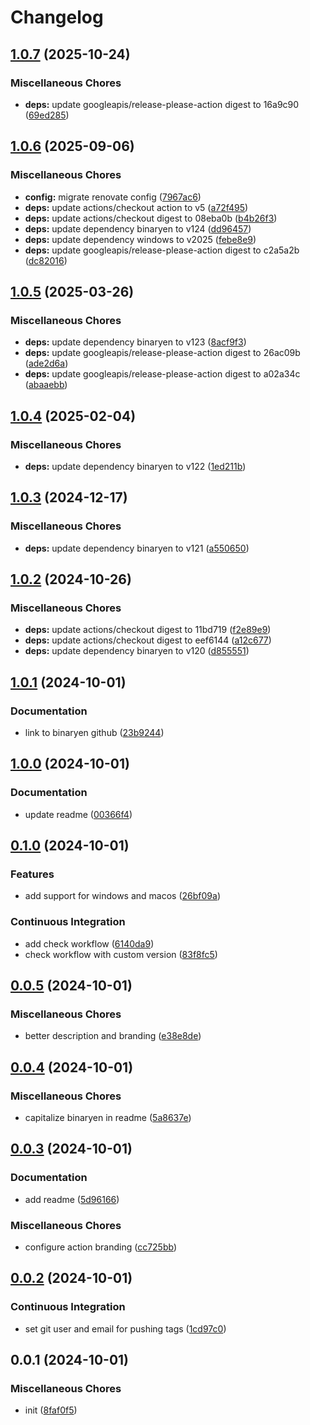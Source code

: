 # Changelog

## [1.0.7](https://github.com/phi-ag/setup-binaryen/compare/v1.0.6...v1.0.7) (2025-10-24)


### Miscellaneous Chores

* **deps:** update googleapis/release-please-action digest to 16a9c90 ([69ed285](https://github.com/phi-ag/setup-binaryen/commit/69ed285089b91c050be37f3d6c10d4127c0861a0))

## [1.0.6](https://github.com/phi-ag/setup-binaryen/compare/v1.0.5...v1.0.6) (2025-09-06)


### Miscellaneous Chores

* **config:** migrate renovate config ([7967ac6](https://github.com/phi-ag/setup-binaryen/commit/7967ac6dbd33ba46dac4cc865172a7998a4acb2b))
* **deps:** update actions/checkout action to v5 ([a72f495](https://github.com/phi-ag/setup-binaryen/commit/a72f4954dee1946c083a32423ba954a4950fc675))
* **deps:** update actions/checkout digest to 08eba0b ([b4b26f3](https://github.com/phi-ag/setup-binaryen/commit/b4b26f3550b336092fc24aa9f1c2f1d35598d432))
* **deps:** update dependency binaryen to v124 ([dd96457](https://github.com/phi-ag/setup-binaryen/commit/dd9645784fa30841029e97e561fcab75c4869fff))
* **deps:** update dependency windows to v2025 ([febe8e9](https://github.com/phi-ag/setup-binaryen/commit/febe8e9d21e5d0d1071f17bcbfdb2de08a45c8f5))
* **deps:** update googleapis/release-please-action digest to c2a5a2b ([dc82016](https://github.com/phi-ag/setup-binaryen/commit/dc820168a70b1715fc37d71c2c389df2f156195e))

## [1.0.5](https://github.com/phi-ag/setup-binaryen/compare/v1.0.4...v1.0.5) (2025-03-26)


### Miscellaneous Chores

* **deps:** update dependency binaryen to v123 ([8acf9f3](https://github.com/phi-ag/setup-binaryen/commit/8acf9f3e895b064f66eeea1748ab947e2dc862b0))
* **deps:** update googleapis/release-please-action digest to 26ac09b ([ade2d6a](https://github.com/phi-ag/setup-binaryen/commit/ade2d6a266cdb7e7c360a86c85fd52177edb546b))
* **deps:** update googleapis/release-please-action digest to a02a34c ([abaaebb](https://github.com/phi-ag/setup-binaryen/commit/abaaebbbd64238aecf2102eea3052afb190a153d))

## [1.0.4](https://github.com/phi-ag/setup-binaryen/compare/v1.0.3...v1.0.4) (2025-02-04)


### Miscellaneous Chores

* **deps:** update dependency binaryen to v122 ([1ed211b](https://github.com/phi-ag/setup-binaryen/commit/1ed211baca7693039dc6f69104e4aac3bbe562ec))

## [1.0.3](https://github.com/phi-ag/setup-binaryen/compare/v1.0.2...v1.0.3) (2024-12-17)


### Miscellaneous Chores

* **deps:** update dependency binaryen to v121 ([a550650](https://github.com/phi-ag/setup-binaryen/commit/a550650dccd5a7051a45528edaccc39d15dac07b))

## [1.0.2](https://github.com/phi-ag/setup-binaryen/compare/v1.0.1...v1.0.2) (2024-10-26)


### Miscellaneous Chores

* **deps:** update actions/checkout digest to 11bd719 ([f2e89e9](https://github.com/phi-ag/setup-binaryen/commit/f2e89e90d67e50ae7d1f04bcfca4852fde6fbc2d))
* **deps:** update actions/checkout digest to eef6144 ([a12c677](https://github.com/phi-ag/setup-binaryen/commit/a12c677c26f1a39f347d4857b5c5b4a3868c8e51))
* **deps:** update dependency binaryen to v120 ([d855551](https://github.com/phi-ag/setup-binaryen/commit/d855551ad32e65c190c93d5972fe2a681259d853))

## [1.0.1](https://github.com/phi-ag/setup-binaryen/compare/v1.0.0...v1.0.1) (2024-10-01)


### Documentation

* link to binaryen github ([23b9244](https://github.com/phi-ag/setup-binaryen/commit/23b92446e4a4e6c9a4061d8cc85fa00ef54328f3))

## [1.0.0](https://github.com/phi-ag/setup-binaryen/compare/v0.1.0...v1.0.0) (2024-10-01)


### Documentation

* update readme ([00366f4](https://github.com/phi-ag/setup-binaryen/commit/00366f49d172495139003f6bafd7c8e333a2cabf))

## [0.1.0](https://github.com/phi-ag/setup-binaryen/compare/v0.0.5...v0.1.0) (2024-10-01)


### Features

* add support for windows and macos ([26bf09a](https://github.com/phi-ag/setup-binaryen/commit/26bf09aea974e36e9d735b0830076e8a042f6738))


### Continuous Integration

* add check workflow ([6140da9](https://github.com/phi-ag/setup-binaryen/commit/6140da94dd1dac18457cc4a06ced98fd1e48704b))
* check workflow with custom version ([83f8fc5](https://github.com/phi-ag/setup-binaryen/commit/83f8fc52e6c97bd3b36e92e7d616480a67304e56))

## [0.0.5](https://github.com/phi-ag/setup-binaryen/compare/v0.0.4...v0.0.5) (2024-10-01)


### Miscellaneous Chores

* better description and branding ([e38e8de](https://github.com/phi-ag/setup-binaryen/commit/e38e8de18ced01e712d364a6275b2c7ca7ede775))

## [0.0.4](https://github.com/phi-ag/setup-binaryen/compare/v0.0.3...v0.0.4) (2024-10-01)


### Miscellaneous Chores

* capitalize binaryen in readme ([5a8637e](https://github.com/phi-ag/setup-binaryen/commit/5a8637e29d0c4f078c3bd29ebcdd5139798ed87f))

## [0.0.3](https://github.com/phi-ag/setup-binaryen/compare/v0.0.2...v0.0.3) (2024-10-01)


### Documentation

* add readme ([5d96166](https://github.com/phi-ag/setup-binaryen/commit/5d961666acc8ee5fbb72a883fc1f6742b88848dd))


### Miscellaneous Chores

* configure action branding ([cc725bb](https://github.com/phi-ag/setup-binaryen/commit/cc725bbcf5ecba0d6da8a17733bb4ec5d74f32a4))

## [0.0.2](https://github.com/phi-ag/setup-binaryen/compare/v0.0.1...v0.0.2) (2024-10-01)


### Continuous Integration

* set git user and email for pushing tags ([1cd97c0](https://github.com/phi-ag/setup-binaryen/commit/1cd97c008055bc7f0d4ea65d1514f718e7178e64))

## 0.0.1 (2024-10-01)


### Miscellaneous Chores

* init ([8faf0f5](https://github.com/phi-ag/setup-binaryen/commit/8faf0f57346b6e085581bf510a2cecefe8302356))
